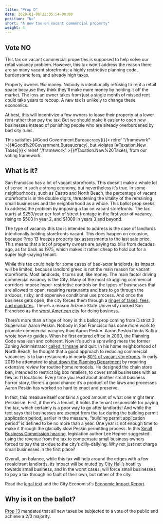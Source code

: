 ```yaml
---
title: "Prop D"
date: 2020-01-08T22:35:54-08:00
position: "No"
short: "A new tax on vacant commercial property"
weight: 4
---
```


## Vote NO

This tax on vacant commercial properties is supposed to help solve our retail
vacancy problem. However, this tax won't address the reason there are so many
vacant storefronts: a highly restrictive planning code, burdensome fees, and
already high taxes.

Property owners _like_ money. Nobody is intentionally refusing to rent a retail
space because they think they'll make more money by holding it off the market.
The loss an owner takes from just a single month of missed rent could take
years to recoup. A new tax is unlikely to change these economics.

At best, this will incentivize a few owners to lease their property at a lower
rent rather than pay the tax. But we should make it easier to open new
businesses instead of punishing people who are already overburdened by bad
city rules.

This satisfies [#Good Government.Bureaucracy]({{< relref "/framework" >}}#Good%20Government.Bureaucracy),
but violates [#Taxation.New Taxes]({{< relref "/framework" >}}#Taxation.New%20Taxes),
from our voting framework.

## What is it?

San Francisco has a lot of vacant storefronts. This doesn’t make a whole lot of
sense in such a strong economy, but nevertheless it’s true. In some
neighborhoods, such as Castro and North Beach, the percentage of vacant
storefronts is in the double digits, threatening the vitality of the remaining
small businesses and the neighborhood as a whole. This ballot prop seeks to
address the problem by imposing a tax on vacant storefronts. The tax starts at
$250/year per foot of street frontage in the first year of vacancy, rising to
$500 in year 2, and $1000 in years 3 and beyond.

The type of vacancy this tax is intended to address is the case of landlords
intentionally holding storefronts vacant. This does happen on occasion, because
[Prop 13](https://en.wikipedia.org/wiki/1978_California_Proposition_13) freezes
property tax assessments to the last sale price. This means that a lot of
property owners are paying tax bills from decades ago, as far back as 1975,
which makes it rather cheap to hold out for a super high-paying tenant.

While this tax could help for some cases of bad-actor landlords, its impact
will be limited, because landlord greed is not the main reason for vacant
storefronts. Most landlords, it turns out, like money. The main factor driving
commercial vacancy is the City. Many of the most struggling commercial
corridors impose hyper-restrictive controls on the types of businesses that are
allowed to open, requiring restaurants and bars to go through the arduous,
risky, and expensive conditional use process. And once the business gets open,
the city forces them through a [ringer of taxes, fees, and mandates](https://www.kqed.org/perspectives/201601139229/fees-taxes-red-tape).
There’s a reason Arizona State University ranked San Francisco as the [worst
American city](https://dbna.asu.edu/sites/default/files/2019-10/1%20ASU%20DBNA%202019%20Report%20Full.pdf)
for doing business.

There’s more than a tinge of irony in this ballot prop coming from District 3
Supervisor Aaron Peskin. Nobody in San Francisco has done more work to promote
commercial vacancy than Aaron Peskin. Aaron Peskin thinks Kafka wrote how-to
guides. When he first entered office in 2000, the Planning Code was lean and
coherent. Now it’s such a sprawling mess the former Zoning Administrator [called
it insane](https://sanfrancisco.granicus.com/MediaPlayer.php?view_id=6&clip_id=34501&starttime=5030)
and quit. In his home neighborhood of North Beach, he thought that a good
approach to reducing commercial vacancies is to ban restaurants in nearly [80%
of vacant storefronts](https://www.northbeachneighbors.org/open-for-business).
In early 2019 he attempted to [shut down the Planning
Department](https://www.sfchronicle.com/opinion/openforum/article/Peskin-s-bill-is-San-Francisco-s-attempt-to-13618207.php#)
by requiring extensive review for routine home remodels. He designed the chain
store ban, intended to restrict big box retailers, to cover small businesses
with as few as 11 locations. Every time you read about another small business
horror story, there’s a good chance it’s a product of the laws and processes
Aaron Peskin has worked so hard to enact and preserve.

In fact, this measure itself contains a good amount of what one might term
Peskinism. First, if there’s a tenant, it holds the tenant responsible for
paying the tax, which certainly is a poor way to go after landlords! And while
the text says that businesses are exempt from the tax during the building
permit application period, earlier in the measure, “building permit application
period” is defined to be no more than a year. One year is not enough time to
make it through the glacially slow Peskin permitting process. In this [Small
Business Commission hearing](https://sanfrancisco.granicus.com/MediaPlayer.php?view_id=45&clip_id=34393&starttime=8604),
legislation author Lee Hepner suggested using the revenue from the tax to
compensate small business owners forced to pay the tax due to the city’s
dilly-dallying. Why not just not charge small businesses  in the first place?

Overall, on balance, while this tax will help around the edges with a few
recalcitrant landlords, its impact will be muted by City Hall’s hostility
towards small business, and in the worst cases, will force small businesses to
pay a tax through no fault of their own, but rather of the city.

Read the [legal text](https://sfelections.sfgov.org/sites/default/files/Documents/candidates/March2020_ExciseTax_LegalText.pdf)
and the City Economist's [Economic Impact Report](https://sfcontroller.org/sites/default/files/Documents/Economic%20Analysis/191005_economic%20impact_final_2.pdf).


## Why is it on the ballot?

[Prop 13](https://en.wikipedia.org/wiki/1978_California_Proposition_13)
mandates that all new taxes be subjected to a vote of the public and achieve
a 2/3 majority.
